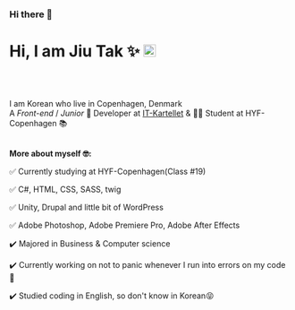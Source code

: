 ### Hi there 👋

<!--
**JiuTak/JiuTak** is a ✨ _special_ ✨ repository because its `README.md` (this file) appears on your GitHub profile.

Here are some ideas to get you started:

- 🔭 I’m currently working on ...
- 🌱 I’m currently learning ...
- 👯 I’m looking to collaborate on ...
- 🤔 I’m looking for help with ...
- 💬 Ask me about ...
- 📫 How to reach me: ...
- 😄 Pronouns: ...
- ⚡ Fun fact: ...
-->

# Hi, I am Jiu Tak :sparkles: <a href="https://www.linkedin.com/in/jiu-tak-a0350912a/"><img width="22px" src="https://raw.githubusercontent.com/peterthehan/peterthehan/master/assets/linkedin.svg" />
</a>
<br/><br/>

I am Korean who live in Copenhagen, Denmark<br/>
A _Front-end_ / _Junior_ :seedling:  Developer at <a href="https://itkartellet.dk/">IT-Kartellet</a> & :woman_student: Student at HYF-Copenhagen :books: <br/>
<br/>


**More about myself :nerd_face::**<br/>

:white_check_mark: Currently studying at HYF-Copenhagen(Class #19) <br/>

:white_check_mark: C#, HTML, CSS, SASS, twig <br/>

:white_check_mark: Unity, Drupal and little bit of WordPress <br/>

:white_check_mark: Adobe Photoshop, Adobe Premiere Pro,  Adobe After Effects <br/>

:heavy_check_mark: Majored in Business & Computer science <br/>

:heavy_check_mark: Currently working on not to panic whenever I run into errors on my code :deciduous_tree: <br/>

:heavy_check_mark: Studied coding in English, so don't know in Korean:stuck_out_tongue_closed_eyes: <br/>
